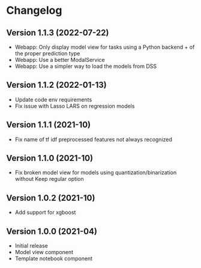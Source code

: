 # Changelog

## Version 1.1.3 (2022-07-22)
* Webapp: Only display model view for tasks using a Python backend + of the proper prediction type
* Webapp: Use a better ModalService
* Webapp: Use a simpler way to load the models from DSS

## Version 1.1.2 (2022-01-13)

* Update code env requirements
* Fix issue with Lasso LARS on regression models

## Version 1.1.1 (2021-10)
* Fix name of tf idf preprocessed features not always recognized

## Version 1.1.0 (2021-10)
* Fix broken model view for models using quantization/binarization without Keep regular option

## Version 1.0.2 (2021-10)
* Add support for xgboost

## Version 1.0.0 (2021-04)

* Initial release
* Model view component
* Template notebook component